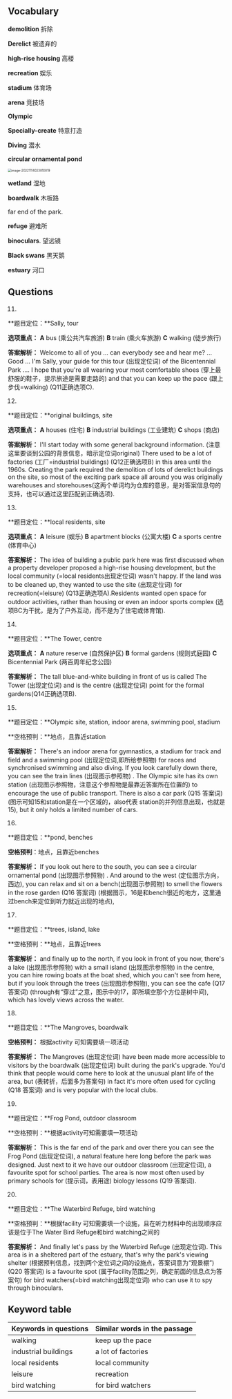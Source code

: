 ## Vocabulary



**demolition** 拆除

**Derelict**   被遗弃的

**high-rise housing**  高楼

**recreation** 娱乐

**stadium** 体育场

**arena** 竞技场

**Olympic**

**Specially-create**  特意打造

**Diving** 潜水

**circular ornamental pond**  

<img src="/Users/kestrel/developer/nrookie.github.io/collections/English/ielts/listening comprehension/image-20221114023810019.png" alt="image-20221114023810019" style="zoom:50%;" />

**wetland** 湿地

**boardwalk**  木板路

far end of the park.

**refuge** 避难所

**binoculars**. 望远镜

**Black swans**  黑天鹅





**estuary** 河口

## Questions

11.

 **题目定位：**Sally, tour

**选项重点：** 
**A** bus (乘公共汽车旅游)
**B** train (乘火车旅游)
**C** walking (徒步旅行)

**答案解析：**
Welcome to all of you ... can everybody see and hear me? ... Good ... I'm Sally, your guide for this tour (出现定位词) of the Bicentennial Park .... I hope that you're all wearing your most comfortable shoes (穿上最舒服的鞋子，提示旅途是需要走路的) and that you can keep up the pace (跟上步伐=walking) (Q11正确选项C).



12.

**题目定位：**original buildings, site

**选项重点：**
**A** houses  (住宅)
**B** industrial buildings  (工业建筑)
**C** shops (商店)

**答案解析：**
 I'll start today with some general background information. (注意这里要谈到公园的背景信息，暗示定位词original) There used to be a lot of factories (工厂=industrial buildings) (Q12正确选项B) in this area until the 1960s. Creating the park required the demolition of lots of derelict buildings on the site, so most of the exciting park space all around you was originally warehouses and storehouses(这两个单词均为仓库的意思，是对答案信息句的支持，也可以通过这里匹配到正确选项).



13.

**题目定位：**local residents, site

**选项重点：**
**A** leisure (娱乐)
**B** apartment blocks (公寓大楼)
**C** a sports centre  (体育中心)

**答案解析：**
The idea of building a public park here was first discussed when a property developer proposed a high-rise housing development, but the local community (=local residents出现定位词) wasn't happy. If the land was to be cleaned up, they wanted to use the site (出现定位词) for recreation(=leisure) (Q13正确选项A).Residents wanted open space for outdoor activities, rather than housing or even an indoor sports complex (选项BC为干扰，是为了户外互动，而不是为了住宅或体育馆).



14.

**题目定位：**The Tower, centre

**选项重点：** 
**A** nature reserve (自然保护区)
**B** formal gardens (规则式庭园)
**C** Bicentennial Park (两百周年纪念公园)

**答案解析：**
The tall blue-and-white building in front of us is called The Tower (出现定位词) and is the centre (出现定位词) point for the formal gardens(Q14正确选项B).



15.

**题目定位：**Olympic site, station, indoor arena, swimming pool, stadium

**空格预判：**地点，且靠近station 

**答案解析：**
There's an indoor arena for gymnastics, a stadium for track and field and a swimming pool (出现定位词,即所给参照物) for races and synchronised swimming and also diving. If you look carefully down there, you can see the train lines (出现图示参照物) . The Olympic site has its own station (出现图示参照物，注意这个参照物是最靠近答案所在位置的) to encourage the use of public transport. There is also a car park (Q15 答案词) (图示可知15和station是在一个区域的，also代表 station的并列信息出现，也就是15), but it only holds a limited number of cars.



16.

**题目定位：**pond, benches

**空格预判**：地点，且靠近benches 

**答案解析：**
If you look out here to the south, you can see a circular ornamental pond (出现图示参照物) . And around to the west (定位图示方向，西边), you can relax and sit on a bench(出现图示参照物) to smell the flowers in the rose garden (Q16 答案词) (根据图示，16是和bench很近的地方，这里通过bench来定位到听力就近出现的地点),



17.

**题目定位：**trees, island, lake

**空格预判：**地点，且靠近trees 

**答案解析：**
and finally up to the north, if you look in front of you now, there's a lake (出现图示参照物) with a small island (出现图示参照物) in the centre, you can hire rowing boats at the boat shed, which you can't see from here, but if you look through the trees (出现图示参照物), you can see the cafe (Q17答案词) (through有“穿过”之意，图示中的17，即所填空那个方位是树中间), which has lovely views across the water.



18.

**题目定位：**The Mangroves, boardwalk 

**空格预判：** 根据activity 可知需要填一项活动

**答案解析：**
The Mangroves (出现定位词) have been made more accessible to visitors by the boardwalk (出现定位词) built during the park's upgrade. You'd think that people would come here to look at the unusual plant life of the area, but (表转折，后面多为答案句) in fact it's more often used for cycling (Q18 答案词) and is very popular with the local clubs.



19.

**题目定位：**Frog Pond, outdoor classroom

**空格预判：**根据activity可知需要填一项活动

**答案解析：** 
This is the far end of the park and over there you can see the Frog Pond (出现定位词), a natural feature here long before the park was designed. Just next to it we have our outdoor classroom (出现定位词), a favourite spot for school parties. The area is now most often used by primary schools for (提示词，表用途) biology lessons (Q19 答案词).



20.

**题目定位：**The Waterbird Refuge, bird watching

**空格预判：**根据facility 可知需要填一个设施，且在听力材料中的出现顺序应该是位于The Water Bird Refuge和bird watching之间的

**答案解析：**
And finally let's pass by the Waterbird Refuge (出现定位词). This area is in a sheltered part of the estuary, that's why the park's viewing shelter (根据预判信息，找到两个定位词之间的设施点，答案词意为“观景棚”) (Q20 答案词) is a favourite spot (属于facility范围之列，确定前面的信息点为答案句) for bird watchers(=bird watching出现定位词) who can use it to spy through binoculars.







## Keyword table

| Keywords in questions | Similar words in the passage |
| --------------------- | ---------------------------- |
| walking               | keep up the pace             |
| industrial buildings  | a lot of factories           |
| local residents       | local community              |
| leisure               | recreation                   |
| bird watching         | for bird watchers            |

